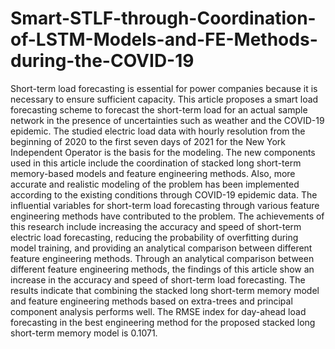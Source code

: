 # Smart-STLF-through-Coordination-of-LSTM-Models-and-FE-Methods-during-the-COVID-19
Short-term load forecasting is essential for power companies because it is necessary to ensure sufficient capacity. This article proposes a smart load forecasting scheme to forecast the short-term load for an actual sample network in the presence of uncertainties such as weather and the COVID-19 epidemic. The studied electric load data with hourly resolution from the beginning of 2020 to the first seven days of 2021 for the New York Independent Operator is the basis for the modeling. The new components used in this article include the coordination of stacked long short-term memory-based models and feature engineering methods. Also, more accurate and realistic modeling of the problem has been implemented according to the existing conditions through COVID-19 epidemic data. The influential variables for short-term load forecasting through various feature engineering methods have contributed to the problem. The achievements of this research include increasing the accuracy and speed of short-term electric load forecasting, reducing the probability of overfitting during model training, and providing an analytical comparison between different feature engineering methods. Through an analytical comparison between different feature engineering methods, the findings of this article show an increase in the accuracy and speed of short-term load forecasting. The results indicate that combining the stacked long short-term memory model and feature engineering methods based on extra-trees and principal component analysis performs well. The RMSE index for day-ahead load forecasting in the best engineering method for the proposed stacked long short-term memory model is 0.1071.

